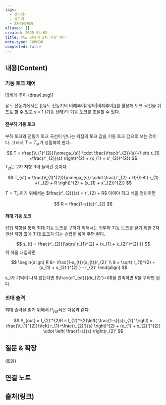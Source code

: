 ```yaml
---
tags:
  - 전기기기
  - 유도기
  - 2차저항제어
aliases: []
created: 2025-04-09
title: 유도 전동기 2차 저항 제어
note-type: COMMON
completed: false
---
```


## 내용(Content)

### 기동 토크 제어

![[비례 추이 (draw).svg]]

유도 전동기에서는 [[유도 전동기의 비례추이#정의|비례추이]]를 활용해 토크 곡선을 쉬프트 할 수 있고 s = 1 (기동 상태)의 기동 토크를 조절할 수 있다.

#### 전부하 기동 토크

부하 토크와 전동기 토크 곡선이 만나는 지점의 토크 값을 기동 토크 값으로 쓰는 것이다. 그래서 $T = T_{st}$가 성립해야 한다.

$$
T = \frac{V_{1}^{2}}{\omega_{s}} \cdot \frac{\frac{r'_{2}}{s}}{\left( r_{1} +\frac{r'_{2}}{s} \right)^{2} + (x_{1} + x'_{2})^{2}}
$$
$T_{st}$는 2차 저항 R이 들어간 것이다.

$$
T_{st} = \frac{V_{1}^{2}}{\omega_{s}} \cdot \frac{r'_{2} + R}{\left( r_{1} +r'_{2} + R \right)^{2} + (x_{1} + x'_{2})^{2}}
$$

$T = T_{st}$이기 위해서는 $\frac{r'_{2}}{s} = r'_{2} +  R$ 이여야 하고 식을 정리하면

$$
R = \frac{1-s}{s}r'_{2}
$$

#### 최대 기동 토크

삽입 저항을 통해 최대 기동 토크를 구하기 위해서는 전부하 기동 토크를 얻기 위한 2차 권선 저항 값에 최대 토크가 되는 슬립을 넣어 주면 된다.

$$
s_{t} = \frac{r'_{2}}{\sqrt{ r_{1}^{2} + (x_{1} + x_{2}')^{2} }}
$$
위 식을 대입하면

$$
\begin{align}
R &= \frac{1-s_{t}}{s_{t}}r_{2}' \\
 & = \sqrt{ r_{1}^{2} + (x_{1} + x_{2}')^{2} } - r_{2}'
\end{align}
$$

s_t가 기억이 나지 않는다면  $\frac{dT_{st}}{dr_{2}'}=0$을 만족하면 $R$을 구하면 된다.

### 최대 출력

최대 출력을 얻기 위해서 $P_{out}$식은 다음과 같다.

$$
P_{out} = I_{2}'^{2}R = I_{2}'^{2}\left( \frac{1-s}{s}r_{2}' \right) = \frac{V_{1}^{2}}{\left( r_{1}+\frac{r_{2}'}{s} \right)^{2} + (x_{1} + x_{2}')^{2}} \cdot \left( \frac{1-s}{s} \right)r_{2}'
$$

## 질문 & 확장

(없음)

## 연결 노트

## 출처(링크)

